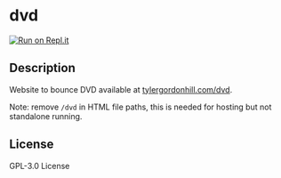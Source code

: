 # dvd

[![Run on Repl.it](https://repl.it/badge/github/TyHil/dvd)](https://repl.it/github/TyHil/dvd)

## Description

Website to bounce DVD available at [tylergordonhill.com/dvd](https://tylergordonhill.com/dvd).

Note: remove `/dvd` in HTML file paths, this is needed for hosting but not standalone running.

## License

GPL-3.0 License
